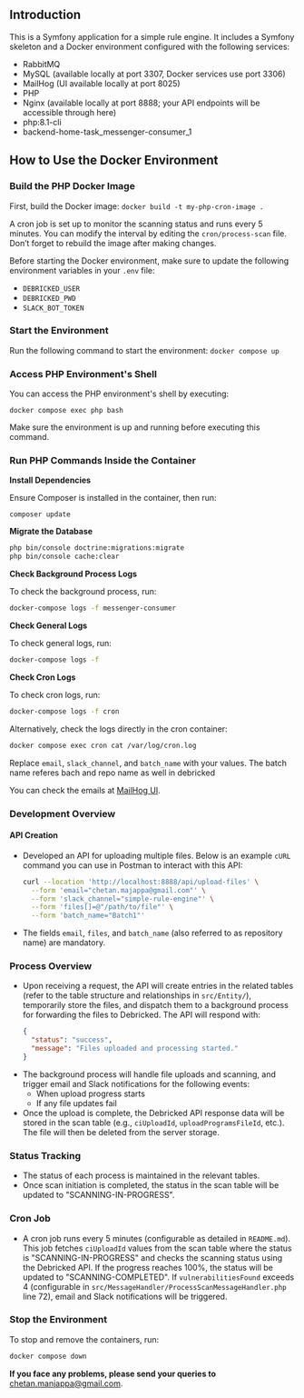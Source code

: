 ## Introduction

This is a Symfony application for a simple rule engine. It includes a Symfony skeleton and a Docker environment configured with the following services:

- RabbitMQ
- MySQL (available locally at port 3307, Docker services use port 3306)
- MailHog (UI available locally at port 8025)
- PHP
- Nginx (available locally at port 8888; your API endpoints will be accessible through here)
- php:8.1-cli
- backend-home-task_messenger-consumer_1

## How to Use the Docker Environment

### Build the PHP Docker Image

First, build the Docker image:
`docker build -t my-php-cron-image .`

A cron job is set up to monitor the scanning status and runs every 5 minutes. You can modify the interval by editing the `cron/process-scan` file. Don’t forget to rebuild the image after making changes.

Before starting the Docker environment, make sure to update the following environment variables in your `.env` file:

- `DEBRICKED_USER`
- `DEBRICKED_PWD`
- `SLACK_BOT_TOKEN`

### Start the Environment

Run the following command to start the environment:
`docker compose up`

### Access PHP Environment's Shell

You can access the PHP environment's shell by executing:

`docker compose exec php bash`

Make sure the environment is up and running before executing this command.

### Run PHP Commands Inside the Container

**Install Dependencies**

Ensure Composer is installed in the container, then run:

`composer update`

**Migrate the Database**

```bash
php bin/console doctrine:migrations:migrate
php bin/console cache:clear
```

**Check Background Process Logs**

To check the background process, run:

```bash
docker-compose logs -f messenger-consumer
```

**Check General Logs**

To check general logs, run:

```bash
docker-compose logs -f
```

**Check Cron Logs**

To check cron logs, run:

```bash
docker-compose logs -f cron
```

Alternatively, check the logs directly in the cron container:

```bash
docker compose exec cron cat /var/log/cron.log
```

Replace `email`, `slack_channel`, and `batch_name` with your values.
The batch name referes bach and repo name as well in debricked

You can check the emails at [MailHog UI](http://localhost:8025/).

### Development Overview

#### API Creation

- Developed an API for uploading multiple files. Below is an example `cURL` command you can use in Postman to interact with this API:
  ```bash
  curl --location 'http://localhost:8888/api/upload-files' \
    --form 'email="chetan.majappa@gmail.com"' \
    --form 'slack_channel="simple-rule-engine"' \
    --form 'files[]=@"/path/to/file"' \
    --form 'batch_name="Batch1"'
  ```
- The fields `email`, `files`, and `batch_name` (also referred to as repository name) are mandatory.

### Process Overview

- Upon receiving a request, the API will create entries in the related tables (refer to the table structure and relationships in `src/Entity/`), temporarily store the files, and dispatch them to a background process for forwarding the files to Debricked. The API will respond with:
  ```json
  {
    "status": "success",
    "message": "Files uploaded and processing started."
  }
  ```
- The background process will handle file uploads and scanning, and trigger email and Slack notifications for the following events:
  - When upload progress starts
  - If any file updates fail
- Once the upload is complete, the Debricked API response data will be stored in the scan table (e.g., `ciUploadId`, `uploadProgramsFileId`, etc.). The file will then be deleted from the server storage.

### Status Tracking

- The status of each process is maintained in the relevant tables.
- Once scan initiation is completed, the status in the scan table will be updated to "SCANNING-IN-PROGRESS".

### Cron Job

- A cron job runs every 5 minutes (configurable as detailed in `README.md`). This job fetches `ciUploadId` values from the scan table where the status is "SCANNING-IN-PROGRESS" and checks the scanning status using the Debricked API. If the progress reaches 100%, the status will be updated to "SCANNING-COMPLETED". If `vulnerabilitiesFound` exceeds 4 (configurable in `src/MessageHandler/ProcessScanMessageHandler.php` line 72), email and Slack notifications will be triggered.

### Stop the Environment

To stop and remove the containers, run:

```bash
docker compose down
```
**If you face any problems, please send your queries to** 
[chetan.manjappa@gmail.com](mailto:chetan.manjappa@gmail.com).
